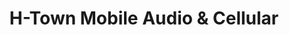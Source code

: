 ---
title: "H-Town Mobile Audio & Cellular"
url: /houston/h-town-mobile-audio-and-cellular/
shop: electronics
---